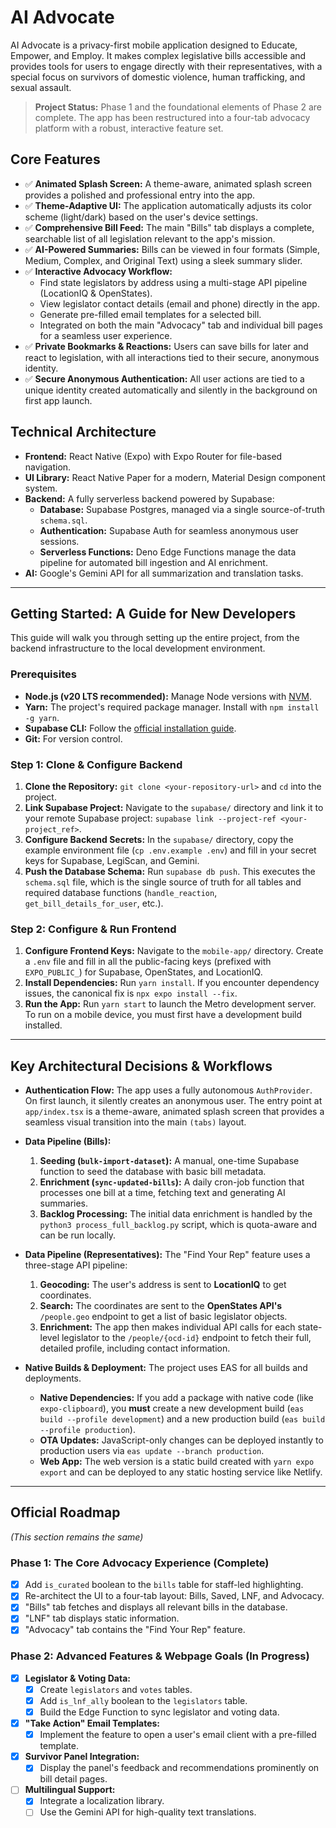 # AI Advocate

AI Advocate is a privacy-first mobile application designed to Educate, Empower, and Employ. It makes complex legislative bills accessible and provides tools for users to engage directly with their representatives, with a special focus on survivors of domestic violence, human trafficking, and sexual assault.

> **Project Status:** Phase 1 and the foundational elements of Phase 2 are complete. The app has been restructured into a four-tab advocacy platform with a robust, interactive feature set.

## Core Features

-   ✅ **Animated Splash Screen:** A theme-aware, animated splash screen provides a polished and professional entry into the app.
-   ✅ **Theme-Adaptive UI:** The application automatically adjusts its color scheme (light/dark) based on the user's device settings.
-   ✅ **Comprehensive Bill Feed:** The main "Bills" tab displays a complete, searchable list of all legislation relevant to the app's mission.
-   ✅ **AI-Powered Summaries:** Bills can be viewed in four formats (Simple, Medium, Complex, and Original Text) using a sleek summary slider.
-   ✅ **Interactive Advocacy Workflow:**
    -   Find state legislators by address using a multi-stage API pipeline (LocationIQ & OpenStates).
    -   View legislator contact details (email and phone) directly in the app.
    -   Generate pre-filled email templates for a selected bill.
    -   Integrated on both the main "Advocacy" tab and individual bill pages for a seamless user experience.
-   ✅ **Private Bookmarks & Reactions:** Users can save bills for later and react to legislation, with all interactions tied to their secure, anonymous identity.
-   ✅ **Secure Anonymous Authentication:** All user actions are tied to a unique identity created automatically and silently in the background on first app launch.

## Technical Architecture

-   **Frontend:** React Native (Expo) with Expo Router for file-based navigation.
-   **UI Library:** React Native Paper for a modern, Material Design component system.
-   **Backend:** A fully serverless backend powered by Supabase:
    -   **Database:** Supabase Postgres, managed via a single source-of-truth `schema.sql`.
    -   **Authentication:** Supabase Auth for seamless anonymous user sessions.
    -   **Serverless Functions:** Deno Edge Functions manage the data pipeline for automated bill ingestion and AI enrichment.
-   **AI:** Google's Gemini API for all summarization and translation tasks.

---

## Getting Started: A Guide for New Developers

This guide will walk you through setting up the entire project, from the backend infrastructure to the local development environment.

### Prerequisites

-   **Node.js (v20 LTS recommended):** Manage Node versions with [NVM](https://github.com/nvm-sh/nvm).
-   **Yarn:** The project's required package manager. Install with `npm install -g yarn`.
-   **Supabase CLI:** Follow the [official installation guide](https://supabase.com/docs/guides/cli/getting-started).
-   **Git:** For version control.

### Step 1: Clone & Configure Backend

1.  **Clone the Repository:** `git clone <your-repository-url>` and `cd` into the project.
2.  **Link Supabase Project:** Navigate to the `supabase/` directory and link it to your remote Supabase project: `supabase link --project-ref <your-project_ref>`.
3.  **Configure Backend Secrets:** In the `supabase/` directory, copy the example environment file (`cp .env.example .env`) and fill in your secret keys for Supabase, LegiScan, and Gemini.
4.  **Push the Database Schema:** Run `supabase db push`. This executes the `schema.sql` file, which is the single source of truth for all tables and required database functions (`handle_reaction`, `get_bill_details_for_user`, etc.).

### Step 2: Configure & Run Frontend

1.  **Configure Frontend Keys:** Navigate to the `mobile-app/` directory. Create a `.env` file and fill in all the public-facing keys (prefixed with `EXPO_PUBLIC_`) for Supabase, OpenStates, and LocationIQ.
2.  **Install Dependencies:** Run `yarn install`. If you encounter dependency issues, the canonical fix is `npx expo install --fix`.
3.  **Run the App:** Run `yarn start` to launch the Metro development server. To run on a mobile device, you must first have a development build installed.

---

## Key Architectural Decisions & Workflows

*   **Authentication Flow:** The app uses a fully autonomous `AuthProvider`. On first launch, it silently creates an anonymous user. The entry point at `app/index.tsx` is a theme-aware, animated splash screen that provides a seamless visual transition into the main `(tabs)` layout.

*   **Data Pipeline (Bills):**
    1.  **Seeding (`bulk-import-dataset`):** A manual, one-time Supabase function to seed the database with basic bill metadata.
    2.  **Enrichment (`sync-updated-bills`):** A daily cron-job function that processes one bill at a time, fetching text and generating AI summaries.
    3.  **Backlog Processing:** The initial data enrichment is handled by the `python3 process_full_backlog.py` script, which is quota-aware and can be run locally.

*   **Data Pipeline (Representatives):** The "Find Your Rep" feature uses a three-stage API pipeline:
    1.  **Geocoding:** The user's address is sent to **LocationIQ** to get coordinates.
    2.  **Search:** The coordinates are sent to the **OpenStates API's** `/people.geo` endpoint to get a list of basic legislator objects.
    3.  **Enrichment:** The app then makes individual API calls for each state-level legislator to the `/people/{ocd-id}` endpoint to fetch their full, detailed profile, including contact information.

*   **Native Builds & Deployment:** The project uses EAS for all builds and deployments.
    *   **Native Dependencies:** If you add a package with native code (like `expo-clipboard`), you **must** create a new development build (`eas build --profile development`) and a new production build (`eas build --profile production`).
    *   **OTA Updates:** JavaScript-only changes can be deployed instantly to production users via `eas update --branch production`.
    *   **Web App:** The web version is a static build created with `yarn expo export` and can be deployed to any static hosting service like Netlify.

---

## Official Roadmap

*(This section remains the same)*

### Phase 1: The Core Advocacy Experience (Complete)
-   [x] Add `is_curated` boolean to the `bills` table for staff-led highlighting.
-   [x] Re-architect the UI to a four-tab layout: Bills, Saved, LNF, and Advocacy.
-   [x] "Bills" tab fetches and displays all relevant bills in the database.
-   [x] "LNF" tab displays static information.
-   [x] "Advocacy" tab contains the "Find Your Rep" feature.

### Phase 2: Advanced Features & Webpage Goals (In Progress)
-   [x] **Legislator & Voting Data:**
    -   [x] Create `legislators` and `votes` tables.
    -   [x] Add `is_lnf_ally` boolean to the `legislators` table.
    -   [x] Build the Edge Function to sync legislator and voting data.
-   [x] **"Take Action" Email Templates:**
    -   [x] Implement the feature to open a user's email client with a pre-filled template.
-   [x] **Survivor Panel Integration:**
    -   [x] Display the panel's feedback and recommendations prominently on bill detail pages.
-   [ ] **Multilingual Support:**
    -   [x] Integrate a localization library.
    -   [ ] Use the Gemini API for high-quality text translations.